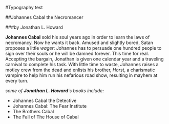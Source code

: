 
#Typography test


##Johannes Cabal the Necromancer

###by Jonathan L. Howard


__Johannes Cabal__ sold his soul years ago in order to learn the laws of necromancy.
Now he wants it back.
Amused and slightly bored, Satan proposes a little _wager_:
Johannes has to persuade one hundred people to sign over their souls or he will be damned forever. This time for real.
Accepting the bargain, Jonathan is given one calendar year and a traveling carnival to complete his task.
With little time to waste, Johannes raises a motley crew from the dead and enlists his brother, _Horst_, a charismatic vampire to help him run his nefarious road show, resulting in mayhem at every turn.



_some of __Jonathan L. Howard__'s books include:_  

* Johannes Cabal the Detective
* Johannes Cabal: The Fear Institute
* The Brothers Cabal
* The Fall of The House of Cabal
